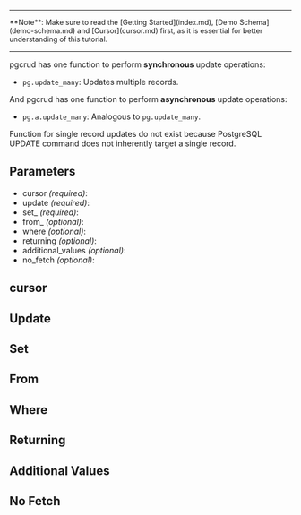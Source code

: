 -----

<span style="font-size: 0.9em;">
    **Note**: Make sure to read the [Getting Started](index.md), [Demo Schema](demo-schema.md) and [Cursor](cursor.md) first, as it is essential for better understanding of this tutorial.
</span>

-----

pgcrud has one function to perform **synchronous** update operations:

- `pg.update_many`: Updates multiple records.

And pgcrud has one function to perform **asynchronous** update operations:

- `pg.a.update_many`: Analogous to `pg.update_many`. 

Function for single record updates do not exist because PostgreSQL UPDATE command does not inherently target a single record.


## Parameters

- cursor *(required)*: 
- update *(required)*:
- set_ *(required)*:
- from_ *(optional)*:
- where *(optional)*:
- returning *(optional)*:
- additional_values *(optional)*:
- no_fetch *(optional)*:

## cursor


## Update


## Set


## From


## Where


## Returning


## Additional Values


## No Fetch
